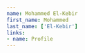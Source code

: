 ```yaml
---
name: Mohammed El-Kebir
first_name: Mohammed
last_name: ['El-Kebir']
links:
- name: Profile
---
```

